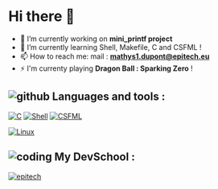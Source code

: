 # **Hi there 👋**

- 🔭 I’m currently working on **mini_printf project**
- 🌱 I’m currently learning Shell, Makefile, C and CSFML !
- 📫 How to reach me: mail : **mathys1.dupont@epitech.eu**
- ⚡ I'm currenty playing **Dragon Ball : Sparking Zero** !

## ![github](https://img.icons8.com/?size=30&id=106562&format=png&color=000000) **Languages and tools :**

[![C](https://img.shields.io/badge/-white?logo=c&logoSize=25&color=grey)](https://devdocs.io/c/)
[![Shell](https://img.shields.io/badge/Shell-white?logo=gnometerminal&logoColor=black&logoSize=25&color=grey)](https://doc.ubuntu-fr.org/tutoriel/script_shell)
[![CSFML](https://img.shields.io/badge/CSFML-white?logo=sfml&logoSize=25&color=grey)](https://www.sfml-dev.org/download/csfml/)

[![Linux](https://img.shields.io/badge/Linux-white?logo=ubuntu&logoColor=orange&logoSize=25&color=grey)](https://ubuntu.com/)

## ![coding](https://img.icons8.com/?size=30&id=19294&format=png&color=000000) **My DevSchool :**

[![epitech](https://upload.wikimedia.org/wikipedia/commons/f/fe/Epitech_Official_Logo.png)](https://www.epitech.eu/)
